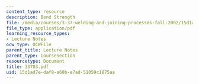 ```yaml
---
content_type: resource
description: Bond Strength
file: /media/courses/3-37-welding-and-joining-processes-fall-2002/15d1ad7edaf8a60be7ad51059c1875aa_33703.pdf
file_type: application/pdf
learning_resource_types:
- Lecture Notes
ocw_type: OCWFile
parent_title: Lecture Notes
parent_type: CourseSection
resourcetype: Document
title: 33703.pdf
uid: 15d1ad7e-daf8-a60b-e7ad-51059c1875aa
---
```

